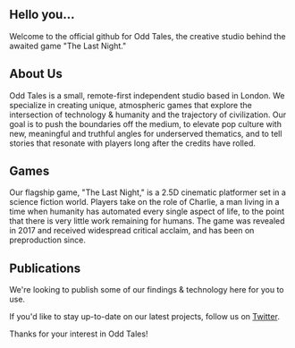 ## Hello you...
Welcome to the official github for Odd Tales, the creative studio behind the awaited game "The Last Night."

## About Us
Odd Tales is a small, remote-first independent studio based in London. We specialize in creating unique, atmospheric games that explore the intersection of technology & humanity and the trajectory of civilization. Our goal is to push the boundaries off the medium, to elevate pop culture with new, meaningful and truthful angles for underserved thematics, and to tell stories that resonate with players long after the credits have rolled.

## Games
Our flagship game, "The Last Night," is a 2.5D cinematic platformer set in a science fiction world. Players take on the role of Charlie, a man living in a time when humanity has automated every single aspect of life, to the point that there is very little work remaining for humans. The game was revealed in 2017 and received widespread critical acclaim, and has been on preproduction since.

## Publications
We're looking to publish some of our findings & technology here for you to use.

If you'd like to stay up-to-date on our latest projects, follow us on [Twitter](https://twitter.com/oddtalesgames?lang=en).

Thanks for your interest in Odd Tales!
